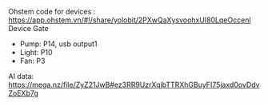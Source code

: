 Ohstem code for devices : https://app.ohstem.vn/#!/share/yolobit/2PXwQaXysvoohxUI80LqeOccenl
Device Gate
- Pump: P14, usb output1
- Light: P10
- Fan: P3

AI data: https://mega.nz/file/ZyZ21JwB#ez3RR9UzrXqjbTTRXhGBuyFI75jaxd0ovDdvZoEXb7g